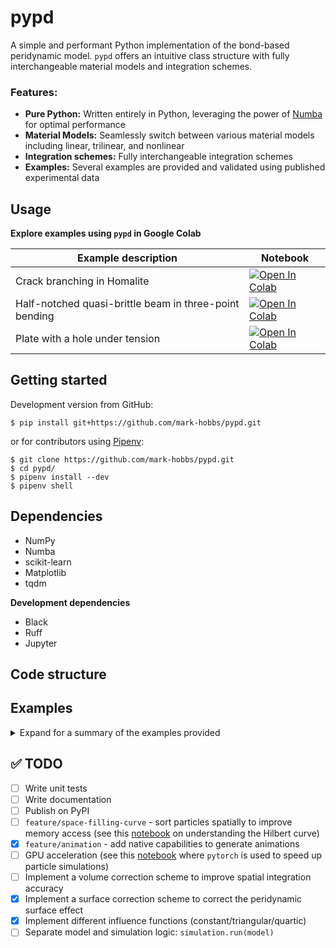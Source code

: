 # pypd

A simple and performant Python implementation of the bond-based peridynamic model. `pypd` offers an intuitive class structure with fully interchangeable material models and integration schemes.

### Features:
- **Pure Python:** Written entirely in Python, leveraging the power of [Numba](https://numba.pydata.org/) for optimal performance
- **Material Models:** Seamlessly switch between various material models including linear, trilinear, and nonlinear
- **Integration schemes:** Fully interchangeable integration schemes
- **Examples:** Several examples are provided and validated using published experimental data

## Usage

**Explore examples using `pypd` in Google Colab**

| Example description | Notebook |
| ------- | -------- |
| Crack branching in Homalite |  <a href="https://colab.research.google.com/github/mark-hobbs/pypd/blob/main/examples/crack_branching.ipynb" target="_parent"><img src="https://colab.research.google.com/assets/colab-badge.svg" alt="Open In Colab"/></a> |
| Half-notched quasi-brittle beam in three-point bending | <a href="https://colab.research.google.com/github/mark-hobbs/pypd/blob/main/examples/half_notched_beam.ipynb" target="_parent"><img src="https://colab.research.google.com/assets/colab-badge.svg" alt="Open In Colab"/></a> |
| Plate with a hole under tension | <a href="https://colab.research.google.com/github/mark-hobbs/pypd/blob/main/examples/plate_with_hole.ipynb" target="_parent"><img src="https://colab.research.google.com/assets/colab-badge.svg" alt="Open In Colab"/></a> |

## Getting started

Development version from GitHub:

```shell
$ pip install git+https://github.com/mark-hobbs/pypd.git
```

or for contributors using [Pipenv](https://pipenv.pypa.io/en/latest/):


```shell
$ git clone https://github.com/mark-hobbs/pypd.git
$ cd pypd/
$ pipenv install --dev
$ pipenv shell
```

## Dependencies

- NumPy
- Numba
- scikit-learn
- Matplotlib
- tqdm

**Development dependencies**

- Black
- Ruff
- Jupyter

## Code structure

## Examples

<details>

<summary>Expand for a summary of the examples provided</summary>

There are multiple examples provided:

- [Crack branching in notched Homalite sheets](/examples/crack_branching.py)
- [Plate with a hole in tension](/examples/plate_with_hole.py)
- [Three-point bending test of a half-notched concrete beam](/examples/half_notched_beam.py)
- [Nuclear graphite ring compression test  ](/examples/graphite_ring.py)
- [Mixed-mode fracture in concrete](/examples/mixed_mode_fracture.py)

### Crack branching

```
python -m examples.2D_notch.py
```

![](figures/crack_branching.png)

### Mixed-mode fracture

Example with validation using experimental data. 

<span style="font-family: 'Courier New', monospace;"> García-Álvarez, V. O., Gettu, R., and Carol, I. (2012). Analysis of mixed-mode fracture in concrete using interface elements and a cohesive crack model. Sadhana, 37(1):187–205.</span>

![](figures/mixed-mode-fracture.png)
![](figures/mixed-mode-load-cmod.png)


### Flexural three-point bending test - half-notched beam

```
python -m examples.2D_B4_HN.py
```

![](figures/TPB_HN.png)

</details>

## :white_check_mark: TODO

- [ ] Write unit tests
- [ ] Write documentation
- [ ] Publish on PyPI
- [ ] `feature/space-filling-curve` - sort particles spatially to improve memory access (see this [notebook](https://github.com/pdebuyl/compute/blob/master/hilbert_curve/hilbert_curve.ipynb) on understanding the Hilbert curve)
- [x] `feature/animation` - add native capabilities to generate animations
- [ ] GPU acceleration (see this [notebook](https://github.com/lukepolson/youtube_channel/blob/main/Python%20GPU/multibody_boltzmann.ipynb) where `pytorch` is used to speed up particle simulations)
- [ ] Implement a volume correction scheme to improve spatial integration accuracy
- [x] Implement a surface correction scheme to correct the peridynamic surface effect
- [x] Implement different influence functions (constant/triangular/quartic)
- [ ] Separate model and simulation logic: `simulation.run(model)`